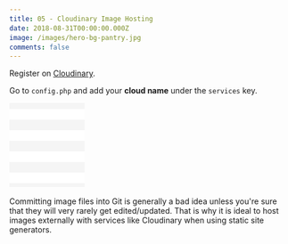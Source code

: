 ```yaml
---
title: 05 - Cloudinary Image Hosting
date: 2018-08-31T00:00:00.000Z
image: /images/hero-bg-pantry.jpg
comments: false
---
```

Register on [Cloudinary](https://cloudinary.com/invites/lpov9zyyucivvxsnalc5/qq2slabgpy590znlop4j).

Go to `config.php` and add your **cloud name** under the `services` key.

![](/images/2019-02-02-at-11-59-47.png)

Committing image files into Git is generally a bad idea unless you're sure that they will very rarely get edited/updated. That is why it is ideal to host images externally with services like Cloudinary when using static site generators.
